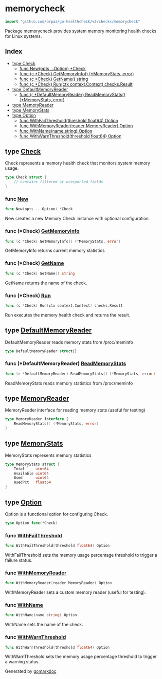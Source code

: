 <!-- Code generated by gomarkdoc. DO NOT EDIT -->

# memorycheck

```go
import "github.com/brpaz/go-healthcheck/v2/checks/memorycheck"
```

Package memorycheck provides system memory monitoring health checks for Linux systems.

## Index

- [type Check](<#Check>)
  - [func New\(opts ...Option\) \*Check](<#New>)
  - [func \(c \*Check\) GetMemoryInfo\(\) \(\*MemoryStats, error\)](<#Check.GetMemoryInfo>)
  - [func \(c \*Check\) GetName\(\) string](<#Check.GetName>)
  - [func \(c \*Check\) Run\(ctx context.Context\) checks.Result](<#Check.Run>)
- [type DefaultMemoryReader](<#DefaultMemoryReader>)
  - [func \(r \*DefaultMemoryReader\) ReadMemoryStats\(\) \(\*MemoryStats, error\)](<#DefaultMemoryReader.ReadMemoryStats>)
- [type MemoryReader](<#MemoryReader>)
- [type MemoryStats](<#MemoryStats>)
- [type Option](<#Option>)
  - [func WithFailThreshold\(threshold float64\) Option](<#WithFailThreshold>)
  - [func WithMemoryReader\(reader MemoryReader\) Option](<#WithMemoryReader>)
  - [func WithName\(name string\) Option](<#WithName>)
  - [func WithWarnThreshold\(threshold float64\) Option](<#WithWarnThreshold>)


<a name="Check"></a>
## type [Check](<https://github.com/brpaz/go-healthcheck/blob/master/checks/memorycheck/check.go#L21-L26>)

Check represents a memory health check that monitors system memory usage.

```go
type Check struct {
    // contains filtered or unexported fields
}
```

<a name="New"></a>
### func [New](<https://github.com/brpaz/go-healthcheck/blob/master/checks/memorycheck/check.go#L60>)

```go
func New(opts ...Option) *Check
```

New creates a new Memory Check instance with optional configuration.

<a name="Check.GetMemoryInfo"></a>
### func \(\*Check\) [GetMemoryInfo](<https://github.com/brpaz/go-healthcheck/blob/master/checks/memorycheck/check.go#L115>)

```go
func (c *Check) GetMemoryInfo() (*MemoryStats, error)
```

GetMemoryInfo returns current memory statistics

<a name="Check.GetName"></a>
### func \(\*Check\) [GetName](<https://github.com/brpaz/go-healthcheck/blob/master/checks/memorycheck/check.go#L76>)

```go
func (c *Check) GetName() string
```

GetName returns the name of the check.

<a name="Check.Run"></a>
### func \(\*Check\) [Run](<https://github.com/brpaz/go-healthcheck/blob/master/checks/memorycheck/check.go#L81>)

```go
func (c *Check) Run(ctx context.Context) checks.Result
```

Run executes the memory health check and returns the result.

<a name="DefaultMemoryReader"></a>
## type [DefaultMemoryReader](<https://github.com/brpaz/go-healthcheck/blob/master/checks/memorycheck/memory_reader.go#L17>)

DefaultMemoryReader reads memory stats from /proc/meminfo

```go
type DefaultMemoryReader struct{}
```

<a name="DefaultMemoryReader.ReadMemoryStats"></a>
### func \(\*DefaultMemoryReader\) [ReadMemoryStats](<https://github.com/brpaz/go-healthcheck/blob/master/checks/memorycheck/memory_reader.go#L20>)

```go
func (r *DefaultMemoryReader) ReadMemoryStats() (*MemoryStats, error)
```

ReadMemoryStats reads memory statistics from /proc/meminfo

<a name="MemoryReader"></a>
## type [MemoryReader](<https://github.com/brpaz/go-healthcheck/blob/master/checks/memorycheck/memory_reader.go#L12-L14>)

MemoryReader interface for reading memory stats \(useful for testing\)

```go
type MemoryReader interface {
    ReadMemoryStats() (*MemoryStats, error)
}
```

<a name="MemoryStats"></a>
## type [MemoryStats](<https://github.com/brpaz/go-healthcheck/blob/master/checks/memorycheck/check.go#L13-L18>)

MemoryStats represents memory statistics

```go
type MemoryStats struct {
    Total     uint64
    Available uint64
    Used      uint64
    UsedPct   float64
}
```

<a name="Option"></a>
## type [Option](<https://github.com/brpaz/go-healthcheck/blob/master/checks/memorycheck/check.go#L29>)

Option is a functional option for configuring Check.

```go
type Option func(*Check)
```

<a name="WithFailThreshold"></a>
### func [WithFailThreshold](<https://github.com/brpaz/go-healthcheck/blob/master/checks/memorycheck/check.go#L46>)

```go
func WithFailThreshold(threshold float64) Option
```

WithFailThreshold sets the memory usage percentage threshold to trigger a failure status.

<a name="WithMemoryReader"></a>
### func [WithMemoryReader](<https://github.com/brpaz/go-healthcheck/blob/master/checks/memorycheck/check.go#L53>)

```go
func WithMemoryReader(reader MemoryReader) Option
```

WithMemoryReader sets a custom memory reader \(useful for testing\).

<a name="WithName"></a>
### func [WithName](<https://github.com/brpaz/go-healthcheck/blob/master/checks/memorycheck/check.go#L32>)

```go
func WithName(name string) Option
```

WithName sets the name of the check.

<a name="WithWarnThreshold"></a>
### func [WithWarnThreshold](<https://github.com/brpaz/go-healthcheck/blob/master/checks/memorycheck/check.go#L39>)

```go
func WithWarnThreshold(threshold float64) Option
```

WithWarnThreshold sets the memory usage percentage threshold to trigger a warning status.

Generated by [gomarkdoc](<https://github.com/princjef/gomarkdoc>)

